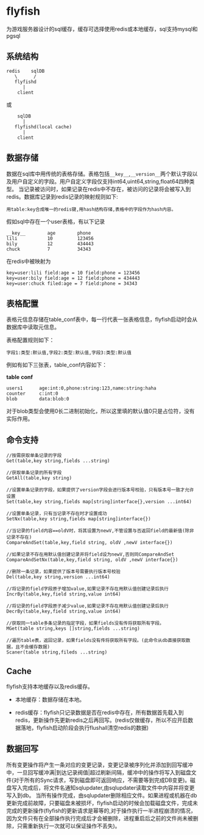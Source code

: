 # flyfish

为游戏服务器设计的sql缓存，缓存可选择使用redis或本地缓存，sql支持mysql和pgsql


## 系统结构

	redis    sqlDB
	   \      /
	   flyfishd
	      |
        client


或

	    sqlDB
	      |
	   flyfishd(local cache)
	      |
        client



## 数据存储

数据在sql库中用传统的表格存储。表格包括`__key__`,`__version__`两个默认字段以及用户自定义的字段。用户自定义字段仅支持int64,uint64,string,float64四种类型。
当记录被访问时，如果记录在redis中不存在，被访问的记录将会被写入到redis。数据库记录到redis记录的映射规则如下:

	用table:key合成唯一的redis键,用hash结构存储,表格中的字段作为hash内容。


假如sql中存在一个user表格，有以下记录

	__key__        age        phone
	lili           10         123456
	bily           12         434443
	chuck          7          34343

在redis中被映射为

	key=user:lili field:age = 10 field:phone = 123456
	key=user:bily field:age = 12 field:phone = 434443
	key=user:chuck filed:age = 7 field:phone = 34343


## 表格配置

表格元信息存储在table_conf表中，每一行代表一张表格信息，flyfish启动时会从数据库中读取元信息。

表格配置规则如下：

	字段1:类型:默认值,字段2:类型:默认值,字段3:类型:默认值


例如有如下三张表，table_conf内容如下：

__table__    __conf__              	

	users1      age:int:0,phone:string:123,name:string:haha
	counter     c:int:0
	blob        data:blob:0

对于blob类型会使用0长二进制初始化，所以这里填的默认值0只是占位符，没有实际作用。

## 命令支持

	//按需获取单条记录的字段	
	Get(table,key string,fields ...string)

	//获取单条记录的所有字段	
	GetAll(table,key string) 

	//设置单条记录的字段，如果提供了version字段会进行版本号校验，只有版本号一致才允许设置	
	Set(table,key string,fields map[string]interface{},version ...int64) 

	//设置单条记录，只有当记录不存在时才设置成功	
	SetNx(table,key string,fields map[string]interface{})

	//当记录的field内容==oldV时，将其设置为newV,不管设置与否返回field的最新值(除非记录不存在)	
	CompareAndSet(table,key,field string, oldV ,newV interface{}) 

	//如果记录不存在用默认值创建记录并将field设为newV,否则同CompareAndSet	
	CompareAndSetNx(table,key,field string, oldV ,newV interface{}) 

	//删除一条记录，如果提供了版本号需要执行版本号校验	
	Del(table,key string,version ...int64) 

	//将记录的field字段原子增加value,如果记录不存在用默认值创建记录后执行	
	IncrBy(table,key,field string,value int64)  

	//将记录的field字段原子减少value,如果记录不存在用默认值创建记录后执行
	DecrBy(table,key,field string,value int64)  

	//获取同一table多条记录的指定字段，如果fields没有传将获取所有字段。
	MGet(table string,keys []string,fields ...string) 

	//遍历table表，返回记录，如果fields没有传将获取所有字段。(此命令从db直接获取数据，且不会缓存数据)
	Scaner(table string,fileds ...string) 



## Cache

flyfish支持本地缓存以及redis缓存。

*	本地缓存：数据存储在本地。

*	redis缓存：flyfish只记录数据是否在redis中存在，所有数据首先载入到redis，更新操作先更新redis之后再回写。(redis仅做缓存，所以不应开启数据落地，flyfish启动阶段会执行flushall清空redis的数据)


## 数据回写
所有变更操作将产生一条对应的变更记录，变更记录被序列化并添加到回写缓冲中，一旦回写缓冲满|到达记录阀值|超过刷新间隔，缓冲中的操作将写入到磁盘文件(对于所有的Sync请求，写到磁盘即可返回响应，不需要等到完成DB变更)。磁盘写入完成后，将文件名通知sqlupdater,由sqlupdater读取文件中内容并将变更写入到db。
当所有操作完成，由sqlupdater删除相应文件。如果进程或机器在db更新完成前故障，只要磁盘未被损坏，flyfish启动的时候会加载磁盘文件，完成未完成的更新操作(flyfish的更新请求是幂等的,对于操作执行一半进程崩溃的情况，因为文件只有在全部操作执行完成后才会被删除，进程重启后之前的文件尚未被删除，只需重新执行一次就可以保证操作不丢失)。








